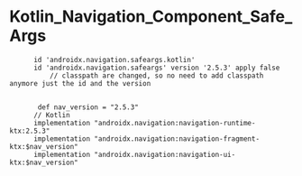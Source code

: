 # Kotlin_Navigation_Component_Safe_Args

          id 'androidx.navigation.safeargs.kotlin'
          id 'androidx.navigation.safeargs' version '2.5.3' apply false
              // classpath are changed, so no need to add classpath anymore just the id and the version


           def nav_version = "2.5.3"
          // Kotlin
          implementation "androidx.navigation:navigation-runtime-ktx:2.5.3"
          implementation "androidx.navigation:navigation-fragment-ktx:$nav_version"
          implementation "androidx.navigation:navigation-ui-ktx:$nav_version"
